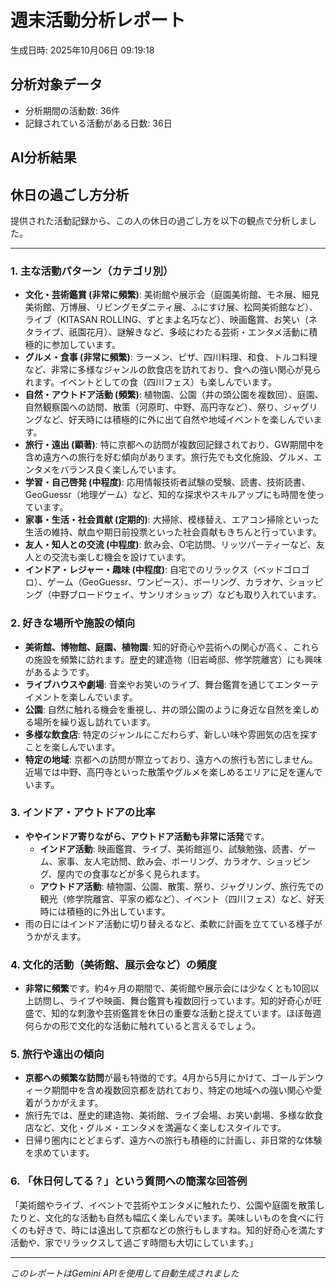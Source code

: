 # 週末活動分析レポート

生成日時: 2025年10月06日 09:19:18

## 分析対象データ
- 分析期間の活動数: 36件
- 記録されている活動がある日数: 36日

## AI分析結果

## 休日の過ごし方分析

提供された活動記録から、この人の休日の過ごし方を以下の観点で分析しました。

---

### 1. 主な活動パターン（カテゴリ別）

*   **文化・芸術鑑賞 (非常に頻繁)**: 美術館や展示会（庭園美術館、モネ展、細見美術館、万博展、リビングモダニティ展、ふにすけ展、松岡美術館など）、ライブ（KITASAN ROLLING、ずとまよ名巧など）、映画鑑賞、お笑い（ネタライブ、祇園花月）、謎解きなど、多岐にわたる芸術・エンタメ活動に積極的に参加しています。
*   **グルメ・食事 (非常に頻繁)**: ラーメン、ピザ、四川料理、和食、トルコ料理など、非常に多様なジャンルの飲食店を訪れており、食への強い関心が見られます。イベントとしての食（四川フェス）も楽しんでいます。
*   **自然・アウトドア活動 (頻繁)**: 植物園、公園（井の頭公園を複数回）、庭園、自然観察園への訪問、散策（河原町、中野、高円寺など）、祭り、ジャグリングなど、好天時には積極的に外に出て自然や地域イベントを楽しんでいます。
*   **旅行・遠出 (顕著)**: 特に京都への訪問が複数回記録されており、GW期間中を含め遠方への旅行を好む傾向があります。旅行先でも文化施設、グルメ、エンタメをバランス良く楽しんでいます。
*   **学習・自己啓発 (中程度)**: 応用情報技術者試験の受験、読書、技術読書、GeoGuessr（地理ゲーム）など、知的な探求やスキルアップにも時間を使っています。
*   **家事・生活・社会貢献 (定期的)**: 大掃除、模様替え、エアコン掃除といった生活の維持、献血や期日前投票といった社会貢献もきちんと行っています。
*   **友人・知人との交流 (中程度)**: 飲み会、O宅訪問、リッツパーティーなど、友人との交流も楽しむ機会を設けています。
*   **インドア・レジャー・趣味 (中程度)**: 自宅でのリラックス（ベッドゴロゴロ）、ゲーム（GeoGuessr、ワンピース）、ボーリング、カラオケ、ショッピング（中野ブロードウェイ、サンリオショップ）なども取り入れています。

### 2. 好きな場所や施設の傾向

*   **美術館、博物館、庭園、植物園**: 知的好奇心や芸術への関心が高く、これらの施設を頻繁に訪れます。歴史的建造物（旧岩崎邸、修学院離宮）にも興味があるようです。
*   **ライブハウスや劇場**: 音楽やお笑いのライブ、舞台鑑賞を通じてエンターテイメントを楽しんでいます。
*   **公園**: 自然に触れる機会を重視し、井の頭公園のように身近な自然を楽しめる場所を繰り返し訪れています。
*   **多様な飲食店**: 特定のジャンルにこだわらず、新しい味や雰囲気の店を探すことを楽しんでいます。
*   **特定の地域**: 京都への訪問が際立っており、遠方への旅行も苦にしません。近場では中野、高円寺といった散策やグルメを楽しめるエリアに足を運んでいます。

### 3. インドア・アウトドアの比率

*   **ややインドア寄りながら、アウトドア活動も非常に活発**です。
    *   **インドア活動**: 映画鑑賞、ライブ、美術館巡り、試験勉強、読書、ゲーム、家事、友人宅訪問、飲み会、ボーリング、カラオケ、ショッピング、屋内での食事などが多く見られます。
    *   **アウトドア活動**: 植物園、公園、散策、祭り、ジャグリング、旅行先での観光（修学院離宮、平家の郷など）、イベント（四川フェス）など、好天時には積極的に外出しています。
*   雨の日にはインドア活動に切り替えるなど、柔軟に計画を立てている様子がうかがえます。

### 4. 文化的活動（美術館、展示会など）の頻度

*   **非常に頻繁**です。約4ヶ月の期間で、美術館や展示会には少なくとも10回以上訪問し、ライブや映画、舞台鑑賞も複数回行っています。知的好奇心が旺盛で、知的な刺激や芸術鑑賞を休日の重要な活動と捉えています。ほぼ毎週何らかの形で文化的な活動に触れていると言えるでしょう。

### 5. 旅行や遠出の傾向

*   **京都への頻繁な訪問**が最も特徴的です。4月から5月にかけて、ゴールデンウィーク期間中を含め複数回京都を訪れており、特定の地域への強い関心や愛着がうかがえます。
*   旅行先では、歴史的建造物、美術館、ライブ会場、お笑い劇場、多様な飲食店など、文化・グルメ・エンタメを満遍なく楽しむスタイルです。
*   日帰り圏内にとどまらず、遠方への旅行も積極的に計画し、非日常的な体験を求めています。

### 6. 「休日何してる？」という質問への簡潔な回答例

「美術館やライブ、イベントで芸術やエンタメに触れたり、公園や庭園を散策したりと、文化的な活動も自然も幅広く楽しんでいます。美味しいものを食べに行くのも好きで、時には遠出して京都などの旅行もしますね。知的好奇心を満たす活動や、家でリラックスして過ごす時間も大切にしています。」

---
*このレポートはGemini APIを使用して自動生成されました*
